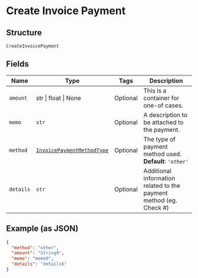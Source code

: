 
# Create Invoice Payment

## Structure

`CreateInvoicePayment`

## Fields

| Name | Type | Tags | Description |
|  --- | --- | --- | --- |
| `amount` | str \| float \| None | Optional | This is a container for one-of cases. |
| `memo` | `str` | Optional | A description to be attached to the payment. |
| `method` | [`InvoicePaymentMethodType`](../../doc/models/invoice-payment-method-type.md) | Optional | The type of payment method used.<br>**Default**: `'other'` |
| `details` | `str` | Optional | Additional information related to the payment method (eg. Check #) |

## Example (as JSON)

```json
{
  "method": "other",
  "amount": "String9",
  "memo": "memo0",
  "details": "details6"
}
```


